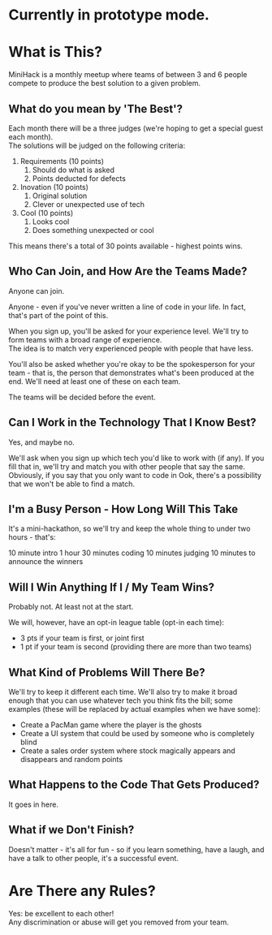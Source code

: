 # Currently in prototype mode.


# What is This?

MiniHack is a monthly meetup where teams of between 3 and 6 people 
compete to produce the best solution to a given problem.

## What do you mean by 'The Best'?

Each month there will be a three judges (we're hoping to get
a special guest each month).  
The solutions will be judged on the following criteria:

1. Requirements (10 points)
    1. Should do what is asked
    2. Points deducted for defects
2. Inovation (10 points)
    1. Original solution
    2. Clever or unexpected use of tech
3. Cool (10 points)
    1. Looks cool
    2. Does something unexpected or cool

This means there's a total of 30 points available - 
highest points wins.

## Who Can Join, and How Are the Teams Made?

Anyone can join.

Anyone - even if you've never written a line of code in your life.
In fact, that's part of the point of this.

When you sign up, you'll be asked for your experience level.
We'll try to form teams with a broad range of experience.  
The idea is to match very experienced people with people that 
have less.

You'll also be asked whether you're okay to be the spokesperson
for your team - that is, the person that demonstrates what's been
produced at the end.  We'll need at least one of these on each team.

The teams will be decided before the event.

## Can I Work in the Technology That I Know Best?

Yes, and maybe no.

We'll ask when you sign up which tech you'd like to work with (if any).
If you fill that in, we'll try and match you with other people that 
say the same.  Obviously, if you say that you only want to code in Ook,
there's a possibility that we won't be able to find a match.

## I'm a Busy Person - How Long Will This Take

It's a mini-hackathon, so we'll try and keep the whole thing to 
under two hours - that's:

10 minute intro
1 hour 30 minutes coding
10 minutes judging
10 minutes to announce the winners

## Will I Win Anything If I / My Team Wins?

Probably not.  At least not at the start.

We will, however, have an opt-in league table (opt-in each time):
- 3 pts if your team is first, or joint first
- 1 pt if your team is second (providing there are more than two teams)

## What Kind of Problems Will There Be?

We'll try to keep it different each time.  We'll also try to make it 
broad enough that you can use whatever tech you think fits the bill; 
some examples (these will be replaced by actual examples when we have some):
- Create a PacMan game where the player is the ghosts
- Create a UI system that could be used by someone who is completely blind
- Create a sales order system where stock magically appears and disappears
and random points

## What Happens to the Code That Gets Produced?

It goes in here.

## What if we Don't Finish?

Doesn't matter - it's all for fun - so if you learn something, have a laugh,
and have a talk to other people, it's a successful event.

# Are There any Rules?

Yes: be excellent to each other!  
Any discrimination or abuse will get you removed from your team.











